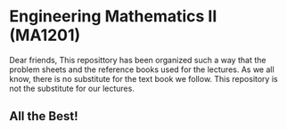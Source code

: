 # Engineering Mathematics II (MA1201)

Dear friends, 
This reposittory  has been organized such a way that the problem sheets and the reference books used for the lectures. As we all know, there is no substitute for the text book we follow. This repository is not the substitute for our lectures. 

## All the Best!
